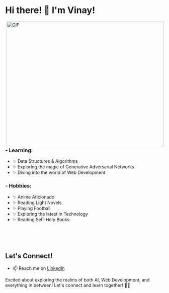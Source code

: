 # Hi there! 👋 I'm Vinay!

<img height="400" width="500" alt="GIF" align="right" src="1936.gif">

### - Learning:
- ✨ Data Structures & Algorithms
- ✨ Exploring the magic of Generative Adversarial Networks
- ✨ Diving into the world of Web Development

### - Hobbies:
- ✨ Anime Aficionado
- ✨ Reading Light Novels
- ✨ Playing Football
- ✨ Exploring the latest in Technology
- ✨ Reading Self-Help Books

</br>
</br>
</br>

## Let's Connect!

- 📫 Reach me on [LinkedIn](https://www.linkedin.com/in/vinay-basargekar/)


Excited about exploring the realms of both AI, Web Development, and everything in between! Let's connect and learn together! 🚀✨

